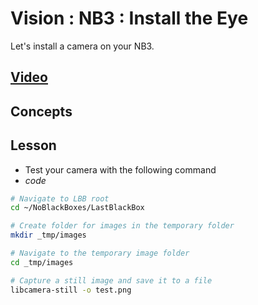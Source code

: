 # Vision : NB3 : Install the Eye
Let's install a camera on your NB3.

## [Video](https://vimeo.com/1042945461)

## Concepts

## Lesson
- Test your camera with the following command
- *code*
```bash
# Navigate to LBB root
cd ~/NoBlackBoxes/LastBlackBox

# Create folder for images in the temporary folder
mkdir _tmp/images

# Navigate to the temporary image folder
cd _tmp/images

# Capture a still image and save it to a file
libcamera-still -o test.png
```
